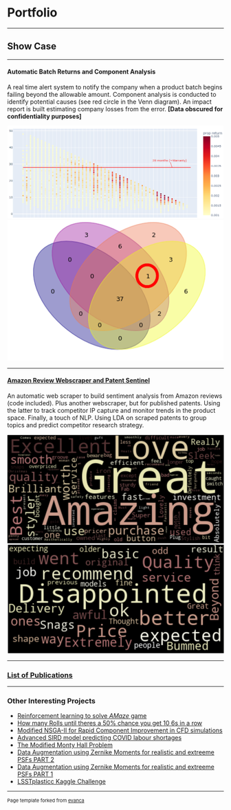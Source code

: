 # Portfolio

---

## Show Case

---

#### Automatic Batch Returns and Component Analysis
A real time alert system to notify the company when a product batch begins failing beyond the allowable amount. Component analysis is conducted to identify potential causes (see red circle in the Venn diagram). An impact report is built estimating company losses from the error. **\[Data obscured for confidentiality purposes\]**

<img src="images/BScatter.PNG?raw=true"/>

<img src="images/BAnaly_found.png?raw=true"/>

---
#### [Amazon Review Webscraper and Patent Sentinel](MDS/AmazonRev.md)
An automatic web scraper to build sentiment analysis from Amazon reviews (code included). Plus another webscraper, but for published patents. Using the latter to track competitor IP capture and monitor trends in the product space. Finally, a touch of NLP. Using LDA on scraped patents to group topics and predict competitor research strategy.

<img src="images/Web-Scrape.PNG?raw=true"/>
<img src="images/web-scrape2.PNG?raw=true"/>

---
### [List of Publications](pubs.md)

---

### Other Interesting Projects

- [Reinforcement learning to solve *AMaze* game](MDS/AMAZE.MD) 
- [How many Rolls until theres a 50% chance you get 10 6s in a row](Dice_work.md)
- [Modified NSGA-II for Rapid Component Improvement in CFD simulations](MDS/NSGAII.MD)
- [Advanced SIRD model predicting COVID labour shortages](MDS/SIRD_MOD.MD)
- [The Modified Monty Hall Problem](https://github.com/Ry-C123/Modified_Monty_Hall/blob/main/Modified%20Monty%20Hall.ipynb)
- [Data Augmentation using Zernike Moments for realistic and extreeme PSFs PART 2](part2.md)
- [Data Augmentation using Zernike Moments for realistic and extreeme PSFs PART 1](cat_port.md)
- [LSSTplasticc Kaggle Challenge](MDS/LSSTKAG.MD)

---
<p style="font-size:11px">Page template forked from <a href="https://github.com/evanca/quick-portfolio">evanca</a></p>
<!-- Remove above link if you don't want to attibute -->
